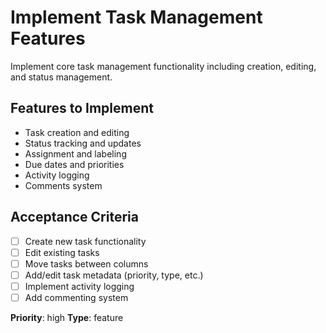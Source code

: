 # Implement Task Management Features

Implement core task management functionality including creation, editing, and status management.

## Features to Implement
- Task creation and editing
- Status tracking and updates
- Assignment and labeling
- Due dates and priorities
- Activity logging
- Comments system

## Acceptance Criteria
- [ ] Create new task functionality
- [ ] Edit existing tasks
- [ ] Move tasks between columns
- [ ] Add/edit task metadata (priority, type, etc.)
- [ ] Implement activity logging
- [ ] Add commenting system

**Priority**: high
**Type**: feature 